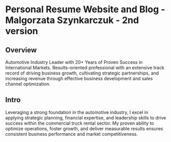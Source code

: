 # Personal Resume Website and Blog - Malgorzata Szynkarczuk - 2nd version

## Overview

Automotive Industry Leader with 20+ Years of Proven Success in International Markets. Results-oriented professional with an extensive track record of driving business growth, cultivating strategic partnerships, and increasing revenue through effective business development and sales channel optimization.

## Intro

Leveraging a strong foundation in the automotive industry, I excel in applying strategic planning, financial expertise, and leadership skills to drive success within the commercial truck rental sector. My proven ability to optimize operations, foster growth, and deliver measurable results ensures consistent business performance and market competitiveness.
